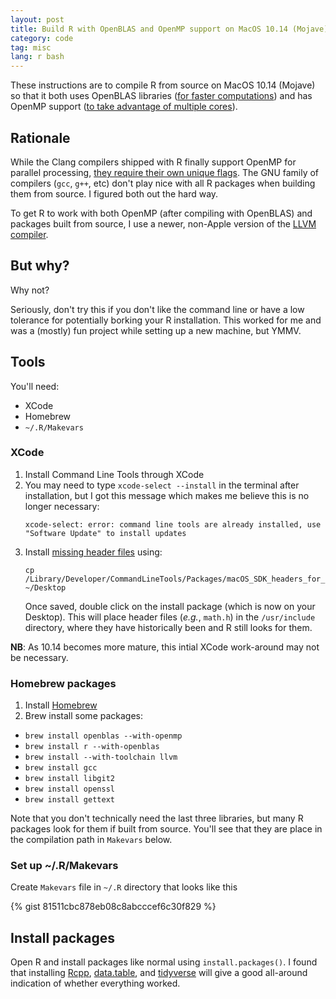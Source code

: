 ```yaml
---
layout: post
title: Build R with OpenBLAS and OpenMP support on MacOS 10.14 (Mojave)
category: code
tag: misc
lang: r bash
---
```


These instructions are to compile R from source on MacOS 10.14
(Mojave) so that it both uses OpenBLAS libraries ([for faster
computations](https://www.r-bloggers.com/why-is-r-slow-some-explanations-and-mklopenblas-setup-to-try-to-fix-this/))
and has OpenMP support ([to take advantage of multiple
cores](https://www.r-bloggers.com/openmp-tutorial-with-r-interface/)). 

## Rationale

While the Clang compilers shipped with R finally support OpenMP for
parallel processing, [they require their own unique
flags](https://iscinumpy.gitlab.io/post/omp-on-high-sierra/). The GNU
family of compilers (`gcc`, `g++`, etc) don't play nice with all R
packages when building them from source. I figured both out the hard way.  

To get R to work with both OpenMP (after compiling with OpenBLAS)
and packages built from source, I use a newer, non-Apple version of
the [LLVM compiler](https://llvm.org).

## But why?

Why not?

Seriously, don't try this if you don't like the command line or have a
low tolerance for potentially borking your R installation. This worked
for me and was a (mostly) fun project while setting up a new machine,
but YMMV. 

## Tools

You'll need:

- XCode  
- Homebrew
- `~/.R/Makevars`

### XCode

1. Install Command Line Tools through XCode  
  1. You may need to type `xcode-select --install` in the terminal after installation,
     but I got this message which makes me believe this is no longer necessary:
	 ```
	 xcode-select: error: command line tools are already installed, use "Software Update" to install updates
     ```
2. Install [missing header
   files](https://silvae86.github.io/sysadmin/mac/osx/mojave/beta/libxml2/2018/07/05/fixing-missing-headers-for-homebrew-in-mac-osx-mojave.html)
   using: 
   ```
   cp /Library/Developer/CommandLineTools/Packages/macOS_SDK_headers_for_macOS_10.14.pkg ~/Desktop
   ```
   Once saved, double click on the install package (which is now on
   your Desktop). This will place header files (*e.g.*, `math.h`) in
   the `/usr/include` directory, where they have historically been and
   R still looks for them.
   
**NB**: As 10.14 becomes more mature, this intial XCode work-around
may not be necessary. 

### Homebrew packages

1. Install [Homebrew](https://brew.sh)  
2. Brew install some packages:  

- `brew install openblas --with-openmp`  
- `brew install r --with-openblas`  
- `brew install --with-toolchain llvm`  
- `brew install gcc`  
- `brew install libgit2`  
- `brew install openssl`  
- `brew install gettext`  

Note that you don't technically need the last three libraries, but
many R packages look for them if built from source. You'll see that
they are place in the compilation path in `Makevars` below.

### Set up ~/.R/Makevars

Create `Makevars` file in `~/.R` directory that looks like this

{% gist 81511cbc878eb08c8abcccef6c30f829 %}

## Install packages

Open R and install packages like normal using `install.packages()`. I
found that installing [Rcpp](https://CRAN.R-project.org/package=Rcpp),
[data.table](https://CRAN.R-project.org/package=data.table), and
[tidyverse](https://CRAN.R-project.org/package=tidyverse) will give a
good all-around indication of whether everything worked.
